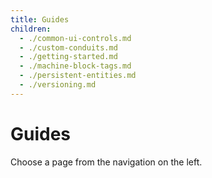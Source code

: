 ```yaml
---
title: Guides
children:
  - ./common-ui-controls.md
  - ./custom-conduits.md
  - ./getting-started.md
  - ./machine-block-tags.md
  - ./persistent-entities.md
  - ./versioning.md
---
```


# Guides

Choose a page from the navigation on the left.
